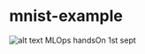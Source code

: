 # mnist-example
![alt text](https://github.com/dhritippaul/mnist-example/blob/feature/plot/Image1.png)
MLOps handsOn 1st sept
